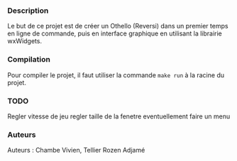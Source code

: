 ### Description

Le but de ce projet est de créer un Othello (Reversi) dans un premier temps en ligne de commande, puis en interface graphique en utilisant la librairie wxWidgets.

### Compilation

Pour compiler le projet, il faut utiliser la commande `make run` à la racine du projet.

### TODO

Regler vitesse de jeu 
regler taille de la fenetre
eventuellement faire un menu


### Auteurs

Auteurs : Chambe Vivien, Tellier Rozen Adjamé